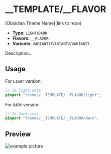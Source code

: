 # \_\_TEMPLATE/\_\_FLAVOR

[Obsidian Theme Name](link to repo)

- **Type**: `LIGHT`/`DARK`
- **Flavors**: `__FLAVOR`
- **Variants**: `VARIANT1`/`VARIANT2`/`VARIANT3`

Description...

## Usage

For `LIGHT` version:

```scss
// In light.scss
@import "themes/__TEMPLATE/__FLAVOR/light";
```

For `DARK` version:

```scss
// In dark.scss
@import "themes/__TEMPLATE/__FLAVOR/dark";
```

## Preview

![example picture](image)
